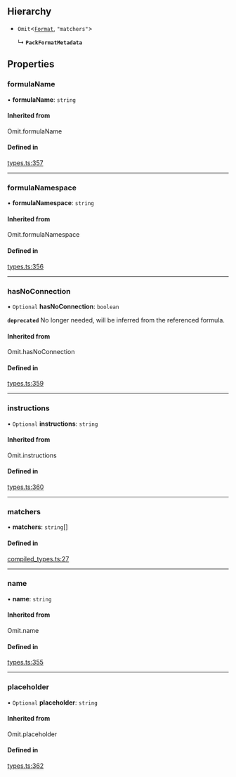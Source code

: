 ## Hierarchy

- `Omit`<[`Format`](Format.md), ``"matchers"``\>

  ↳ **`PackFormatMetadata`**

## Properties

### formulaName

• **formulaName**: `string`

#### Inherited from

Omit.formulaName

#### Defined in

[types.ts:357](https://github.com/coda/packs-sdk/blob/main/types.ts#L357)

___

### formulaNamespace

• **formulaNamespace**: `string`

#### Inherited from

Omit.formulaNamespace

#### Defined in

[types.ts:356](https://github.com/coda/packs-sdk/blob/main/types.ts#L356)

___

### hasNoConnection

• `Optional` **hasNoConnection**: `boolean`

**`deprecated`** No longer needed, will be inferred from the referenced formula.

#### Inherited from

Omit.hasNoConnection

#### Defined in

[types.ts:359](https://github.com/coda/packs-sdk/blob/main/types.ts#L359)

___

### instructions

• `Optional` **instructions**: `string`

#### Inherited from

Omit.instructions

#### Defined in

[types.ts:360](https://github.com/coda/packs-sdk/blob/main/types.ts#L360)

___

### matchers

• **matchers**: `string`[]

#### Defined in

[compiled_types.ts:27](https://github.com/coda/packs-sdk/blob/main/compiled_types.ts#L27)

___

### name

• **name**: `string`

#### Inherited from

Omit.name

#### Defined in

[types.ts:355](https://github.com/coda/packs-sdk/blob/main/types.ts#L355)

___

### placeholder

• `Optional` **placeholder**: `string`

#### Inherited from

Omit.placeholder

#### Defined in

[types.ts:362](https://github.com/coda/packs-sdk/blob/main/types.ts#L362)
